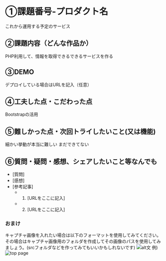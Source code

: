 # ①課題番号-プロダクト名
これから運用する予定のサービス

## ②課題内容（どんな作品か）
PHP利用して、情報を取得できるできるサービスを作る

## ③DEMO
デプロイしている場合はURLを記入（任意）

## ④工夫した点・こだわった点
Bootstrapの活用

## ⑤難しかった点・次回トライしたいこと(又は機能)
細かい挙動が本当に難しい
まだできてない

## ⑥質問・疑問・感想、シェアしたいこと等なんでも

- [質問]
- [感想]
- [参考記事]
  - 1. [URLをここに記入]
  - 2. [URLをここに記入]

### おまけ

キャプチャ画像を入れたい場合は以下のフォーマットを使用してみてください。その場合はキャプチャ画像用のフォルダを作成してその画像のパスを使用してみましょう。(srcフォルダなどを作ってみてもいいかもしれないです)
![alt文](画像URL)
例)
![top page](./src/capture1.png)
